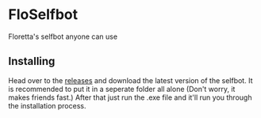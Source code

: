 # FloSelfbot
Floretta's selfbot anyone can use

## Installing
Head over to the [releases](https://github.com/Moonlington/FloSelfbot/releases) and download the latest version of the selfbot. It is recommended to put it in a seperate folder all alone (Don't worry, it makes friends fast.) After that just run the .exe file and it'll run you through the installation process.
